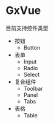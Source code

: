 # GxVue
目前支持控件类型
* 按钮
  * Button
* 表单
  * Input
  * Radio
  * Select
* 复合组件
  * Toolbar
  * Panel
  * Tabs
* 表格
  * Table